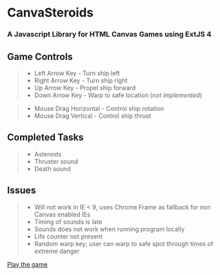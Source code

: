 # CanvaSteroids
### A Javascript Library for HTML Canvas Games using ExtJS 4 

## Game Controls
> * Left Arrow Key - Turn ship left
> * Right Arrow Key - Turn ship right
> * Up Arrow Key - Propel ship forward
> * Down Arrow Key - Warp to safe location (*not implemented*)

> * Mouse Drag Horizontal - Control ship rotation
> * Mouse Drag Vertical - Control ship thrust

## Completed Tasks
> + Asteroids
> + Thruster sound
> + Death sound

## Issues
> - Will not work in IE < 9, uses Chrome Frame as fallback for non Canvas enabled IEs
> - Timing of sounds is late
> - Sounds does not work when running program locally
> - Life counter not present
> - Random warp key; user can warp to safe spot through times of extreme danger

[Play the game](http://canvasteroids.com)

